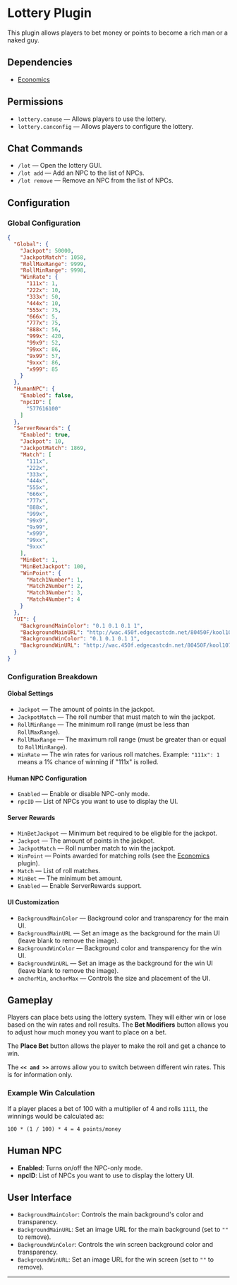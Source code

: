 
# Lottery Plugin

This plugin allows players to bet money or points to become a rich man or a naked guy.

## Dependencies
- [Economics](https://umod.org/plugins/economics)

## Permissions

- `lottery.canuse` — Allows players to use the lottery.
- `lottery.canconfig` — Allows players to configure the lottery.

## Chat Commands

- `/lot` — Open the lottery GUI.
- `/lot add` — Add an NPC to the list of NPCs.
- `/lot remove` — Remove an NPC from the list of NPCs.

## Configuration

### Global Configuration
```json
{
  "Global": {
    "Jackpot": 50000,
    "JackpotMatch": 1058,
    "RollMaxRange": 9999,
    "RollMinRange": 9998,
    "WinRate": {
      "111x": 1,
      "222x": 10,
      "333x": 50,
      "444x": 10,
      "555x": 75,
      "666x": 5,
      "777x": 75,
      "888x": 56,
      "999x": 420,
      "99x9": 52,
      "99xx": 86,
      "9x99": 57,
      "9xxx": 86,
      "x999": 85
    }
  },
  "HumanNPC": {
    "Enabled": false,
    "npcID": [
      "577616100"
    ]
  },
  "ServerRewards": {
    "Enabled": true,
    "Jackpot": 10,
    "JackpotMatch": 1869,
    "Match": [
      "111x",
      "222x",
      "333x",
      "444x",
      "555x",
      "666x",
      "777x",
      "888x",
      "999x",
      "99x9",
      "9x99",
      "x999",
      "99xx",
      "9xxx"
    ],
    "MinBet": 1,
    "MinBetJackpot": 100,
    "WinPoint": {
      "Match1Number": 1,
      "Match2Number": 2,
      "Match3Number": 3,
      "Match4Number": 4
    }
  },
  "UI": {
    "BackgroundMainColor": "0.1 0.1 0.1 1",
    "BackgroundMainURL": "http://wac.450f.edgecastcdn.net/80450F/kool1079.com/files/2016/05/RS2397_126989085.jpg",
    "BackgroundWinColor": "0.1 0.1 0.1 1",
    "BackgroundWinURL": "http://wac.450f.edgecastcdn.net/80450F/kool1079.com/files/2016/05/RS2397_126989085.jpg"
  }
}
```

### Configuration Breakdown

#### **Global Settings**
- `Jackpot` — The amount of points in the jackpot.
- `JackpotMatch` — The roll number that must match to win the jackpot.
- `RollMinRange` — The minimum roll range (must be less than `RollMaxRange`).
- `RollMaxRange` — The maximum roll range (must be greater than or equal to `RollMinRange`).
- `WinRate` — The win rates for various roll matches. Example: `"111x": 1` means a 1% chance of winning if "111x" is rolled.

#### **Human NPC Configuration**
- `Enabled` — Enable or disable NPC-only mode.
- `npcID` — List of NPCs you want to use to display the UI.

#### **Server Rewards**
- `MinBetJackpot` — Minimum bet required to be eligible for the jackpot.
- `Jackpot` — The amount of points in the jackpot.
- `JackpotMatch` — Roll number match to win the jackpot.
- `WinPoint` — Points awarded for matching rolls (see the [Economics](https://umod.org/plugins/economics) plugin).
- `Match` — List of roll matches.
- `MinBet` — The minimum bet amount.
- `Enabled` — Enable ServerRewards support.

#### **UI Customization**
- `BackgroundMainColor` — Background color and transparency for the main UI.
- `BackgroundMainURL` — Set an image as the background for the main UI (leave blank to remove the image).
- `BackgroundWinColor` — Background color and transparency for the win UI.
- `BackgroundWinURL` — Set an image as the background for the win UI (leave blank to remove the image).
- `anchorMin`, `anchorMax` — Controls the size and placement of the UI.

## Gameplay

Players can place bets using the lottery system. They will either win or lose based on the win rates and roll results. The **Bet Modifiers** button allows you to adjust how much money you want to place on a bet.

The **Place Bet** button allows the player to make the roll and get a chance to win.

The **`<< and >>`** arrows allow you to switch between different win rates. This is for information only.

### Example Win Calculation
If a player places a bet of 100 with a multiplier of 4 and rolls `1111`, the winnings would be calculated as:

```
100 * (1 / 100) * 4 = 4 points/money
```

## Human NPC

- **Enabled**: Turns on/off the NPC-only mode.
- **npcID**: List of NPCs you want to use to display the lottery UI.

## User Interface

- `BackgroundMainColor`: Controls the main background's color and transparency.
- `BackgroundMainURL`: Set an image URL for the main background (set to `""` to remove).
- `BackgroundWinColor`: Controls the win screen background color and transparency.
- `BackgroundWinURL`: Set an image URL for the win screen (set to `""` to remove).

---
